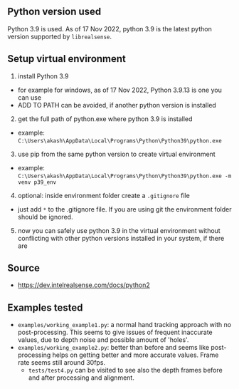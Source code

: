 ## Python version used
Python 3.9 is used. As of 17 Nov 2022, python 3.9 is the latest python version supported by `librealsense`.

## Setup virtual environment
1. install Python 3.9
  - for example for windows, as of 17 Nov 2022, Python 3.9.13 is one you can use
  - ADD TO PATH can be avoided, if another python version is installed
2. get the full path of python.exe where python 3.9 is installed
  - example: `C:\Users\akash\AppData\Local\Programs\Python\Python39\python.exe`
3. use pip from the same python version to create virtual environment
  - example: `C:\Users\akash\AppData\Local\Programs\Python\Python39\python.exe -m venv p39_env`
4. optional: inside environment folder create a `.gitignore` file
  - just add `*` to the .gitignore file. If you are using git the environment folder should be ignored.
5. now you can safely use python 3.9 in the virtual environment without conflicting with other python versions installed in your system, if there are 


## Source
- https://dev.intelrealsense.com/docs/python2


## Examples tested
- `examples/working_example1.py`: a normal hand tracking approach with no post-processing. This seems to give issues of frequent inaccurate values, due to depth noise and possible amount of 'holes'.
- `examples/working_example2.py`: better than before and seems like post-processing helps on getting better and more accurate values. Frame rate seems still around 30fps.
  - `tests/test4.py` can be visited to see also the depth frames before and after processing and alignment.